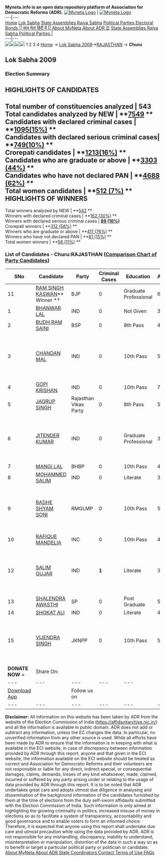 **Myneta.info is an open data repository platform of Association for Democratic Reforms (ADR).**
[![Myneta Logo](https://www.myneta.info/lib/img/myneta-logo.png)](https://www.myneta.info/) | [![Myneta Logo](https://www.myneta.info/lib/img/adr-logo.png)](https://adrindia.org)  
---|---  
[Home](https://www.myneta.info/) [Lok Sabha](https://www.myneta.info/#ls "Lok Sabha") [ State Assemblies ](https://www.myneta.info/#sa "State Assemblies") [Rajya Sabha](https://www.myneta.info/#rs "Rajya Sabha") [Political Parties ](https://www.myneta.info/party "Political Parties") [ Electoral Bonds ](https://www.myneta.info/electoral_bonds "Electoral Bonds") [ || माय नेता हिंदी में || ](https://translate.google.co.in/translate?prev=hp&hl=en&js=y&u=www.myneta.info&sl=en&tl=hi&history_state0=) [ About MyNeta ](https://adrindia.org/content/about-myneta) [ About ADR ](https://adrindia.org/about-adr/who-we-are) [☰](javascript:void\(0\))
[ State Assemblies ](https://www.myneta.info/#sa "State Assemblies") [ Rajya Sabha ](https://www.myneta.info/#rs "Rajya Sabha") [ Political Parties ](https://www.myneta.info/party "Political Parties")
|   
---|---  
![](https://www.myneta.info/lib/img/banner/banner-1.png)![](https://www.myneta.info/lib/img/banner/banner-2.png)![](https://www.myneta.info/lib/img/banner/banner-3.png)![](https://www.myneta.info/lib/img/banner/banner-4.png)
1  2  3  4 
[Home](https://www.myneta.info/) → [Lok Sabha 2009](https://www.myneta.info/ls2009/)→[RAJASTHAN](https://www.myneta.info/ls2009/index.php?action=show_constituencies&state_id=20) → **Churu**
### 
## Lok Sabha 2009
###  Election Summary 
HIGHLIGHTS OF CANDIDATES  
---  
Total number of constituencies analyzed |  543   
Total candidates analyzed by NEW | **[7549](https://www.myneta.info/ls2009/index.php?action=summary&subAction=candidates_analyzed&sort=candidate#summary) **  
Candidates with declared criminal cases | **[1095(15%)](https://www.myneta.info/ls2009/index.php?action=summary&subAction=crime&sort=candidate#summary) **  
Candidates with declared serious criminal cases| **[749(10%)](https://www.myneta.info/ls2009/index.php?action=summary&subAction=serious_crime&sort=candidate#summary) **  
Crorepati candidates | **[1213(16%)](https://www.myneta.info/ls2009/index.php?action=summary&subAction=crorepati&sort=candidate#summary) **  
Candidates who are graduate or above | **[3303 (44%)](https://www.myneta.info/ls2009/index.php?action=summary&subAction=education&sort=candidate#summary) **  
Candidates who have not declared PAN | **[4688 (62%)](https://www.myneta.info/ls2009/index.php?action=summary&subAction=without_pan&sort=candidate#summary) **  
Total women candidates | **[512 (7%)](https://www.myneta.info/ls2009/index.php?action=summary&subAction=women_candidate&sort=candidate#summary) **  
HIGHLIGHTS OF WINNERS  
---  
Total winners analyzed by NEW | **[542](https://www.myneta.info/ls2009/index.php?action=summary&subAction=winner_analyzed&sort=candidate#summary) **  
Winners with declared criminal cases | **[162 (30%)](https://www.myneta.info/ls2009/index.php?action=summary&subAction=winner_crime&sort=candidate#summary) **  
Winners with declared serious criminal cases | **[89 (16%)](https://www.myneta.info/ls2009/index.php?action=summary&subAction=winner_serious_crime&sort=candidate#summary)**  
Crorepati winners | **[312 (58%)](https://www.myneta.info/ls2009/index.php?action=summary&subAction=winner_crorepati&sort=candidate#summary) **  
Winners who are graduate or above | **[411 (76%)](https://www.myneta.info/ls2009/index.php?action=summary&subAction=winner_education&sort=candidate#summary) **  
Winners who have not declared PAN | **[81 (15%)](https://www.myneta.info/ls2009/index.php?action=summary&subAction=winner_without_pan&sort=candidate#summary) **  
Total women winners | **[58 (11%)](https://www.myneta.info/ls2009/index.php?action=summary&subAction=winner_women&sort=candidate#summary) **  
### List of Candidates - Churu:RAJASTHAN ([Comparison Chart of Party Candidates](https://www.myneta.info/ls2009/comparisonchart.php?constituency_id=393))
SNo | Candidate| Party| Criminal Cases| Education| Age| Total Assets| Liabilities  
---|---|---|---|---|---|---|---  
11  | [RAM SINGH KASWAN](https://www.myneta.info/ls2009/candidate.php?candidate_id=6039)** Winner ** | BJP | 0 | Graduate Professional| 63 | Rs 2,74,03,097 ~ 2 Crore+ | Rs 0 ~   
1  | [BHANWAR LAL](https://www.myneta.info/ls2009/candidate.php?candidate_id=6176) | IND | 0 | Not Given| 32 | Rs 2,25,000 ~ 2 Lacs+ | Rs 0 ~   
2  | [BUDH RAM SAINI](https://www.myneta.info/ls2009/candidate.php?candidate_id=7533) | BSP | 0 | 8th Pass| 43 | Rs 9,52,804 ~ 9 Lacs+ | Rs 8,09,200 ~ 8 Lacs+  
3  | [CHANDAN MAL](https://www.myneta.info/ls2009/candidate.php?candidate_id=6042) | IND | 0 | 10th Pass| 52 | ![](https://myneta.info/image_v2.php?myneta_folder=ls2009&candidate_id=6042&col=ta) | ![](https://myneta.info/image_v2.php?myneta_folder=ls2009&candidate_id=6042&col=lia)  
4  | [GOPI KRISHAN](https://www.myneta.info/ls2009/candidate.php?candidate_id=6177) | IND | 0 | 10th Pass| 71 | Rs 6,25,000 ~ 6 Lacs+ | Rs 0 ~   
5  | [JAGRUP SINGH](https://www.myneta.info/ls2009/candidate.php?candidate_id=6178) | Rajasthan Vikas Party | 0 | 8th Pass| 57 | Rs 12,50,000 ~ 12 Lacs+ | Rs 0 ~   
6  | [JITENDER KUMAR](https://www.myneta.info/ls2009/candidate.php?candidate_id=6037) | IND | 0 | Graduate Professional| 30 | ![](https://myneta.info/image_v2.php?myneta_folder=ls2009&candidate_id=6037&col=ta) | ![](https://myneta.info/image_v2.php?myneta_folder=ls2009&candidate_id=6037&col=lia)  
7  | [MANGI LAL](https://www.myneta.info/ls2009/candidate.php?candidate_id=5899) | BHBP | 0 | 10th Pass| 41 | Rs 3,90,000 ~ 3 Lacs+ | Rs 0 ~   
8  | [MOHAMMED SALIM](https://www.myneta.info/ls2009/candidate.php?candidate_id=6038) | IND | 0 | Literate| 39 | Rs 39,500 ~ 39 Thou+ | Rs 0 ~   
9  | [RADHE SHYAM SONI](https://www.myneta.info/ls2009/candidate.php?candidate_id=6040) | RMGLMP | 0 | 10th Pass| 55 | ![](https://myneta.info/image_v2.php?myneta_folder=ls2009&candidate_id=6040&col=ta) | ![](https://myneta.info/image_v2.php?myneta_folder=ls2009&candidate_id=6040&col=lia)  
10  | [RAFIQUE MANDELIA](https://www.myneta.info/ls2009/candidate.php?candidate_id=5828) | INC | 0 | 10th Pass| 49 | Rs 4,32,47,807 ~ 4 Crore+ | Rs 36,12,700 ~ 36 Lacs+  
12  | [SALIM GUJAR](https://www.myneta.info/ls2009/candidate.php?candidate_id=4619) | IND | **1** | Literate| 39 | ![](https://myneta.info/image_v2.php?myneta_folder=ls2009&candidate_id=4619&col=ta) | ![](https://myneta.info/image_v2.php?myneta_folder=ls2009&candidate_id=4619&col=lia)  
13  | [SHALENDRA AWASTHI](https://www.myneta.info/ls2009/candidate.php?candidate_id=5900) | SP | 0 | Post Graduate| 53 | Rs 69,01,341 ~ 69 Lacs+ | Rs 77,468 ~ 77 Thou+  
14  | [SHOKAT ALI](https://www.myneta.info/ls2009/candidate.php?candidate_id=7534) | IND | 0 | Literate| 42 | Rs 6,30,000 ~ 6 Lacs+ | Rs 0 ~   
15  | [VIJENDRA SINGH](https://www.myneta.info/ls2009/candidate.php?candidate_id=6179) | JKNPP | 0 | 10th Pass| 54 | ![](https://myneta.info/image_v2.php?myneta_folder=ls2009&candidate_id=6179&col=ta) | ![](https://myneta.info/image_v2.php?myneta_folder=ls2009&candidate_id=6179&col=lia)  
|  **DONATE NOW** × |  Share On:  | [](https://api.whatsapp.com/send?text=https%3A%2F%2Fmyneta.info%2Fpunjab2022%2Findex.php%3Faction%3Dshow_constituencies%26state_id%3D19) | [](https://www.facebook.com/sharer/sharer.php?u=https%3A%2F%2Fmyneta.info%2Fpunjab2022%2Findex.php%3Faction%3Dshow_constituencies%26state_id%3D19) | [](https://twitter.com/share?url=https%3A%2F%2Fmyneta.info%2Fpunjab2022%2Findex.php%3Faction%3Dshow_constituencies%26state_id%3D19)  
---|---|---|---|---  
| [ Download App ](https://play.google.com/store/apps/details?id=com.webrosoft.myneta1&pcampaignid=pcampaignidMKT-Other-global-all-co-prtnr-py-PartBadge-Mar2515-1) | [](https://play.google.com/store/apps/details?id=com.webrosoft.myneta1&pcampaignid=pcampaignidMKT-Other-global-all-co-prtnr-py-PartBadge-Mar2515-1) |  Follow us on  | [](https://www.facebook.com/adrindia.org/) | [](https://twitter.com/adrspeaks) | [](https://groups.google.com/g/national-election-watch?hl=en&pli=1) | [](https://www.instagram.com/adrspeaks/) | [](https://www.youtube.com/user/adrspeaks) | [](https://sharechat.com/profile/adrspeaks)  
---|---|---|---|---|---|---|---|---  
**Disclaimer:** All information on this website has been taken by ADR from the website of the Election Commission of India (https://affidavitarchive.nic.in/) and all the information is available in public domain. ADR does not add or subtract any information, unless the EC changes the data. In particular, no unverified information from any other source is used. While all efforts have been made by ADR to ensure that the information is in keeping with what is available in the ECI website, in case of discrepancy between information provided by ADR through this report, anyone and that given in the ECI website, the information available on the ECI website should be treated as correct and Association for Democratic Reforms and their volunteers are not responsible or liable for any direct, indirect special, or consequential damages, claims, demands, losses of any kind whatsoever, made, claimed, incurred or suffered by any party arising under or relating to the usage of data provided by ADR through this report. It is to be noted that ADR undertakes great care and adopts utmost due diligence in analysing and dissemination of the background information of the candidates furnished by them at the time of elections from the duly self-sworn affidavits submitted with the Election Commission of India. Such information is only aimed at highlighting the growing criminality in politics, increased misuse of money in elections so as to facilitate a system of transparency, accountability and good governance and to enable voters to form an informed choice. Therefore, it is expected that anyone using this report shall undertake due care and utmost precaution while using the data provided by ADR. ADR is not responsible for any mishandling, discrepancy, inability to understand, misinterpretation or manipulation, distortion of the data in such a way so as to benefit or target a particular political party or politician or candidate. 
[ About MyNeta ](https://adrindia.org/content/about-myneta) [ About ADR ](https://adrindia.org/about-adr/who-we-are) [ State Coordinators ](https://adrindia.org/about-adr/state-coordinators) [ Contact ](https://adrindia.org/contact-us) [ Terms of Use ](https://adrindia.org/content/adr-terms-use) [ FAQs ](https://adrindia.org/content/faqs)
